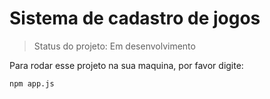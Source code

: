 <h1> Sistema de cadastro de jogos </h1>

>Status do projeto: Em desenvolvimento

Para rodar esse projeto na sua maquina, por favor digite: 
```
npm app.js
```
